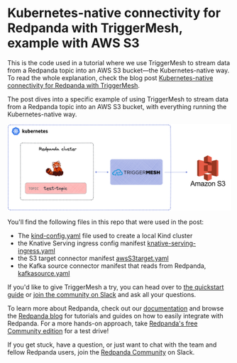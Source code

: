 # Kubernetes-native connectivity for Redpanda with TriggerMesh, example with AWS S3

This is the code used in a tutorial where we use TriggerMesh to stream data from a Redpanda topic into an AWS S3 bucket—the Kubernetes-native way. To read the whole explanation, check the blog post [Kubernetes-native connectivity for Redpanda with TriggerMesh](https://redpanda.com/blog/connect-sources-sinks-kubernetes-amazon-s3).

The post dives into a specific example of using TriggerMesh to stream data from a Redpanda topic into an AWS S3 bucket, with everything running the Kubernetes-native way. 

![image](schema.png)

You'll find the following files in this repo that were used in the post:
* The [kind-config.yaml](kind-config.yaml) file used to create a local Kind cluster
* the Knative Serving ingress config manifest [knative-serving-ingress.yaml](knative-serving-ingress.yaml)
* the S3 target connector manifest [awsS3target.yaml](awsS3target.yaml)
* the Kafka source connector manifest that reads from Redpanda, [kafkasource.yaml](kafkasource.yaml)

If you'd like to give TriggerMesh a try, you can head over to [the quickstart guide](https://docs.triggermesh.io/1.24/get-started/quickstart/) or [join the community on Slack](https://join.slack.com/t/triggermesh-community/shared_invite/zt-1kngevosm-MY7kqn9h6bT08hWh8PeltA) and ask all your questions.

To learn more about Redpanda, check out our [documentation](https://docs.redpanda.com/docs/home) and browse the [Redpanda blog](https://redpanda.com/blog) for tutorials and guides on how to easily integrate with Redpanda. For a more hands-on approach, take [Redpanda's free Community edition](https://redpanda.com/try-redpanda) for a test drive! 

If you get stuck, have a question, or just want to chat with the team and fellow Redpanda users, join the [Redpanda Community](https://redpanda.com/slack) on Slack.
